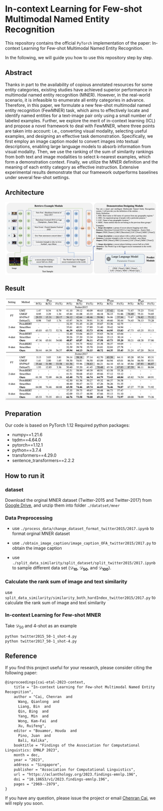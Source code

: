 # In-context Learning for Few-shot Multimodal Named Entity Recognition

This repository contains the official `PyTorch` implementation of the paper: In-context Learning for Few-shot Multimodal Named Entity Recognition.

In the following, we will guide you how to use this repository step by step.


## Abstract
Thanks in part to the availability of copious annotated resources for some entity categories, existing studies have achieved superior performance in multimodal named entity recognition (MNER). However, in the real-world scenario, it is infeasible to enumerate all entity categories in advance. Therefore, in this paper, we formulate a new few-shot multimodal named entity recognition (FewMNER) task, which aims to effectively locate and identify named entities for a text-image pair only using a small number of labeled examples. Further, we explore the merit of in-context learning (ICL) and propose a novel framework to deal with FewMNER, where three points are taken into account: i.e., converting visual modality, selecting useful examples, and designing an effective task demonstration. Specifically, we first employ an image caption model to convert images into textual descriptions, enabling large language models to absorb information from visual modality. Then, we use the ranking of the sum of similarity rankings from both text and image modalities to select k-nearest examples, which form a demonstration context. Finally, we utilize the MNER definition and the meaning of each entity category as effective instruction. Extensive experimental results demonstrate that our framework outperforms baselines under several few-shot settings. 

## Architecture

![](image/Model.png)


## Result
![](image/result.jpg)


## Preparation
Our code is based on PyTorch 1.12 Required python packages:

- numpy==1.21.6
- tqdm==4.64.0
- pytorch==1.12.1
- python==3.7.4
- transformers==4.29.0
- sentence_transformers==2.2.2

## How to run it


### dataset

Download the orginal MNER dataset (Twitter-2015 and Twitter-2017) from [Google Drive](https://drive.google.com/file/d/15gdchpCWojP89d-_k3A7UPdGx7xnjZiY/view?usp=sharing), and unzip them into folder `./datatset/mner`


### Data Preprocessing

- use `./process_data/change_dataset_format_twitter2015/2017.ipynb` to format orginal MNER dataset

- use `./obtain_image_caption/image_caption_OFA_twitter2015/2017.py` to obtain the image caption

- use `./split_data_similarity/split_dataset/split_twitter2015/2017.ipynb` to sample different data set ($\bm{\mathcal{D}_{10}}$, $\bm{\mathcal{D}_{50}}$, and $\bm{\mathcal{D}_{100}}$).

### Calculate the rank sum of image and text similarity

use `split_data_similarity/similarity_both_hardIndex_twitter2015/2017.py` to calculate the rank sum of image and text similarity


### In-context Learning for Few-shot MNER

Take $\mathcal{D}_{50}$ and 4-shot as an example

```
python twitter2015_50-1_shot-4.py
python twitter2017_50-1_shot-4.py
```

## Reference

If you find this project useful for your research, please consider citing the following paper:

```
@inproceedings{cai-etal-2023-context,
    title = "In-context Learning for Few-shot Multimodal Named Entity Recognition",
    author = "Cai, Chenran  and
      Wang, Qianlong  and
      Liang, Bin  and
      Qin, Bing  and
      Yang, Min  and
      Wong, Kam-Fai  and
      Xu, Ruifeng",
    editor = "Bouamor, Houda  and
      Pino, Juan  and
      Bali, Kalika",
    booktitle = "Findings of the Association for Computational Linguistics: EMNLP 2023",
    month = dec,
    year = "2023",
    address = "Singapore",
    publisher = "Association for Computational Linguistics",
    url = "https://aclanthology.org/2023.findings-emnlp.196",
    doi = "10.18653/v1/2023.findings-emnlp.196",
    pages = "2969--2979",
}
```

If you have any question, please issue the project or email [Chenran Cai](crcai1023@gmail.com), we will reply you soon.
